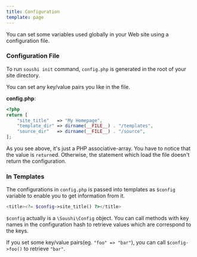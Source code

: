 ```yaml
---
title: Configuration
template: page
---
```


You can set some variables used globally in your Web site using a configuration file.

### Configuration File

To run `soushi init` command, `config.php` is generated in the root of your site directory.

You can set any key/value pairs you like in the file.

**config.php**:

```php
<?php
return [
    "site_title"   => "My Homepage",
    "template_dir" => dirname(__FILE__) . "/templates",
    "source_dir"   => dirname(__FILE__) . "/source",
];
```

As you see above, it's just a PHP associative-array. You have to notice that the value is `return`ed. Otherwise, the statement which load the file doesn't return the configuration.

### In Templates

The configurations in `config.php` is passed into templates as `$config` variable to enable you to get information from it.

```php
<title><?= $config->site_title() ?></title>
```

`$config` actually is a `\Soushi\Config` object. You can call methods with key names in the configuration hash to retrieve values which are correspond to the keys.

If you set some key/value pairs(eg. `"foo" => "bar"`), you can call `$config->foo()` to retrieve `"bar"`.
